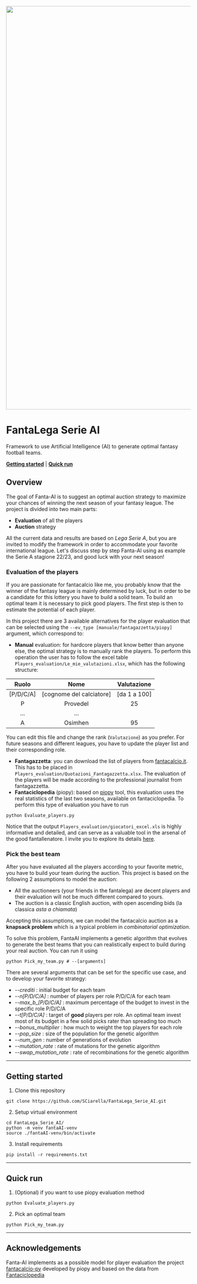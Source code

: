 <img src="./doc/fig_head.png" width="1100" />

# FantaLega Serie AI

Framework to use Artificial Intelligence (AI) to generate optimal fantasy football teams.

[**Getting started**](#Getting-started)
| [**Quick run**](#Quick-run)

## Overview

The goal of Fanta-AI is to suggest an optimal auction strategy to maximize your chances of winning the next season of your fantasy league.
The project is divided into two main parts: 
* **Evaluation** of all the players
* **Auction** strategy

All the current data and results are based on *Lega Serie A*, but you are invited to modify the framework in order to accommodate your favorite international league.
Let's discuss step by step Fanta-AI using as example the Serie A stagione 22/23, and good luck with your next season!


### Evaluation of the players

If you are passionate for fantacalcio like me, you probably know that the winner of the fantasy league is mainly determined by luck, but in order to be a candidate for this lottery you have to build a solid team. 
To build an optimal team it is necessary to pick good players.
The first step is then to estimate the potential of each player.

In this project there are 3 available alternatives for the player evaluation that can be selected using the `--ev_type [manuale/fantagazzetta/piopy]` argument, which correspond to: 
* **Manual** evaluation: for hardcore players that know better than anyone else, the optimal strategy is to manually rank the players. To perform this operation the user has to follow the excel table `Players_evaluation/Le_mie_valutazioni.xlsx`, which has the following structure:

|Ruolo     | Nome                     | Valutazione|
|:--------:|:------------------------:|:----------:|
|[P/D/C/A] | [cognome del calciatore] |[da 1 a 100]|
|P         | Provedel                 |      25    |
|...       |         ...              |            |
|A         | Osimhen                  |   95       |    

You can edit this file and change the rank (`Valutazione`) as you prefer. For future seasons and different leagues, you have to update the player list and their corresponding role.
* **Fantagazzetta**: you can download the list of players from [fantacalcio.it](https://www.fantacalcio.it/quotazioni-fantacalcio). This has to be placed in `Players_evaluation/Quotazioni_Fantagazzetta.xlsx`. The evaluation of the players will be made according to the professional journalist from fantagazzetta.
* **Fantaciclopedia** (piopy): based on [piopy](https://github.com/piopy/fantacalcio-py) tool, this evaluation uses the real statistics of the last two seasons, available on fantaciclopedia. To perform this type of evaluation you have to run
```
python Evaluate_players.py 
```
Notice that the output `Players_evaluation/giocatori_excel.xls` is highly informative and detailed, and can serve as a valuable tool in the arsenal of the good fantallenatore. I invite you to explore its details [here](https://github.com/piopy/fantacalcio-py).


### Pick the best team

After you have evaluated all the players according to your favorite metric, you have to build your team during the auction. 
This project is based on the following 2 assumptions to model the auction:
* All the auctioneers (your friends in the fantalega) are decent players and their evaluation will not be much different compared to yours.  
* The auction is a classic English auction, with open ascending bids (la classica *asta a chiamata*)

Accepting this assumptions, we can model the fantacalcio auction as a **knapsack problem** which is a typical problem in *combinatorial optimization*. 

To solve this problem, FantaAI implements a genetic algorithm that evolves to generate the best teams that you can realistically expect to build during your real auction. You can run it using
```
python Pick_my_team.py # --[arguments]
``` 
There are several arguments that can be set for the specific use case, and to develop your favorite strategy: 
* *--crediti* : initial budget for each team
* *--n[P/D/C/A]* : number of players per role P/D/C/A for each team
* *--max_b_[P/D/C/A]* : maximum percentage of the budget to invest in the specific role P/D/C/A
* *--t[P/D/C/A]* : target of **good** players per role. An optimal team invest most of its budget in a few solid picks rater than spreading too much
* *--bonus_multiplier* : how much to weight the top players for each role
* *--pop_size* : size of the population for the genetic algorithm
* *--num_gen* : number of generations of evolution
* *--mutation_rate* : rate of mutations for the genetic algorithm
* *--swap_mutation_rate* : rate of recombinations for the genetic algorithm

---
  

## Getting started

1. Clone this repository
```
git clone https://github.com/SCiarella/FantaLega_Serie_AI.git
```

2. Setup virtual environment
```
cd FantaLega_Serie_AI/
python -m venv fantaAI-venv
source ./fantaAI-venv/bin/activate
```

3. Install requirements
```
pip install -r requirements.txt
```


---
## Quick run

1. (Optional) if you want to use piopy evaluation method
```
python Evaluate_players.py 
```

2. Pick an optimal team
```
python Pick_my_team.py
```

---
## Acknowledgements

Fanta-AI implements as a possible model for player evaluation the project [fantacalcio-py](https://github.com/piopy/fantacalcio-py) developed by piopy and based on the data from [Fantaciclopedia](https://www.fantacalciopedia.com/)
